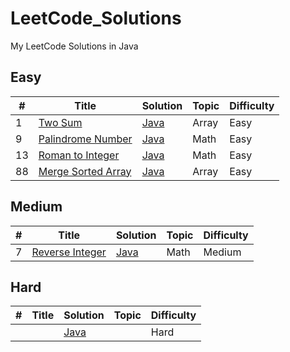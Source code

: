 # LeetCode_Solutions
 My LeetCode Solutions in Java

## Easy
| # | Title | Solution |  Topic | Difficulty |
|---| ----- | -------- | ---------- | ---------- |
|1|[Two Sum](https://leetcode.com/problems/two-sum/) | [Java]()| Array |Easy|
|9|[Palindrome Number](https://leetcode.com/problems/palindrome-number/) | [Java]()| Math |Easy|
|13|[Roman to Integer](https://leetcode.com/problems/roman-to-integer/) | [Java]()| Math |Easy|
|88|[Merge Sorted Array](https://leetcode.com/problems/merge-sorted-array/) | [Java]()| Array |Easy|

## Medium
| # | Title | Solution |  Topic | Difficulty |
|---| ----- | -------- | ---------- | ---------- |
|7|[Reverse Integer](https://leetcode.com/problems/reverse-integer/) | [Java]()| Math| Medium|

## Hard
| # | Title | Solution |  Topic | Difficulty |
|---| ----- | -------- | ---------- | ---------- |
||[]() | [Java]()| | Hard|
